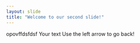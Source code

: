 ```yaml
---
layout: slide
title: "Welcome to our second slide!"
---
```

opovffdsfdsf
Your text
Use the left arrow to go back!
